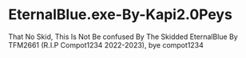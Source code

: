 # EternalBlue.exe-By-Kapi2.0Peys
That No Skid, This Is Not Be confused By The Skidded EternalBlue By TFM2661 (R.I.P Compot1234 2022-2023), bye compot1234
